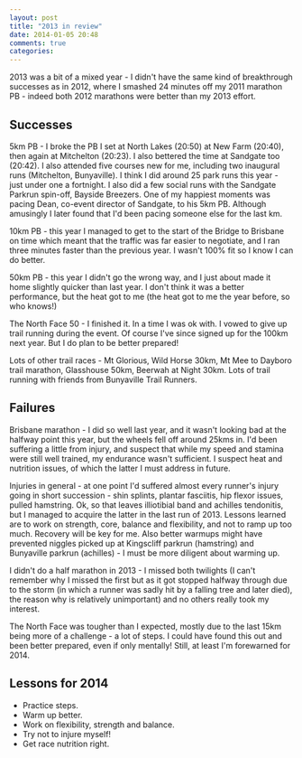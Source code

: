 ```yaml
---
layout: post
title: "2013 in review"
date: 2014-01-05 20:48
comments: true
categories: 
---
```

2013 was a bit of a mixed year - I didn't have the same kind of breakthrough successes as in 2012,
where I smashed 24 minutes off my 2011 marathon PB - indeed both 2012 marathons were better than my
2013 effort. 

## Successes
5km PB - I broke the PB I set at North Lakes (20:50) at New Farm (20:40), then again at Mitchelton (20:23). 
I also bettered the time at Sandgate too (20:42). I also attended five courses new for me, including two
inaugural runs (Mitchelton, Bunyaville). I think I did around 25 park runs this year - just under one 
a fortnight. I also did a few social runs with the Sandgate Parkrun spin-off, Bayside Breezers. One of
my happiest moments was pacing Dean, co-event director of Sandgate, to his 5km PB. Although amusingly
I later found that I'd been pacing someone else for the last km.

10km PB - this year I managed to get to the start of the Bridge to Brisbane on time which meant that the
traffic was far easier to negotiate, and I ran three minutes faster than the previous year. I wasn't 
100% fit so I know I can do better. 

50km PB - this year I didn't go the wrong way, and I just about made it home slightly quicker than last year. 
I don't think it was a better performance, but the heat got to me (the heat got to me the year before, so 
who knows!)

The North Face 50 - I finished it. In a time I was ok with. I vowed to give up trail running during the event.
Of course I've since signed up for the 100km next year. But I do plan to be better prepared!

Lots of other trail races - Mt Glorious, Wild Horse 30km, Mt Mee to Dayboro trail marathon, Glasshouse 50km,
Beerwah at Night 30km. Lots of trail running with friends from Bunyaville Trail Runners.

## Failures
Brisbane marathon - I did so well last year, and it wasn't looking bad at the halfway point this year, but the
wheels fell off around 25kms in. I'd been suffering a little from injury, and suspect that while my speed
and stamina were still well trained, my endurance wasn't sufficient. I suspect heat and nutrition issues, of
which the latter I must address in future. 

Injuries in general - at one point I'd suffered almost every runner's injury going in short succession - 
shin splints, plantar fasciitis, hip flexor issues, pulled hamstring. Ok, so that leaves illiotibial band
and achilles tendonitis, but I managed to acquire the latter in the last run of 2013. Lessons learned are
to work on strength, core, balance and flexibility, and not to ramp up too much. Recovery will be key for me. 
Also better warmups might have prevented niggles picked up at Kingscliff parkrun (hamstring) and Bunyaville
parkrun (achilles) - I must be more diligent about warming up.

I didn't do a half marathon in 2013 - I missed both twilights (I can't remember why I missed the first but
as it got stopped halfway through due to the storm (in which a runner was sadly hit by a falling tree and later died),
the reason why is relatively unimportant) and no others really took my interest.

The North Face was tougher than I expected, mostly due to the last 15km being more of a challenge - a lot
of steps. I could have found this out and been better prepared, even if only mentally! Still, at least I'm 
forewarned for 2014. 

## Lessons for 2014

* Practice steps.
* Warm up better.
* Work on flexibility, strength and balance.
* Try not to injure myself! 
* Get race nutrition right.
